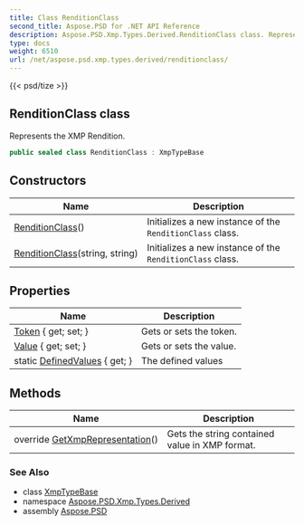 ```yaml
---
title: Class RenditionClass
second_title: Aspose.PSD for .NET API Reference
description: Aspose.PSD.Xmp.Types.Derived.RenditionClass class. Represents the XMP Rendition
type: docs
weight: 6510
url: /net/aspose.psd.xmp.types.derived/renditionclass/
---
```

{{< psd/tize >}}
## RenditionClass class

Represents the XMP Rendition.

```csharp
public sealed class RenditionClass : XmpTypeBase
```

## Constructors

| Name | Description |
| --- | --- |
| [RenditionClass](renditionclass/#constructor)() | Initializes a new instance of the `RenditionClass` class. |
| [RenditionClass](renditionclass/#constructor_1)(string, string) | Initializes a new instance of the `RenditionClass` class. |

## Properties

| Name | Description |
| --- | --- |
| [Token](../../aspose.psd.xmp.types.derived/renditionclass/token/) { get; set; } | Gets or sets the token. |
| [Value](../../aspose.psd.xmp.types.derived/renditionclass/value/) { get; set; } | Gets or sets the value. |
| static [DefinedValues](../../aspose.psd.xmp.types.derived/renditionclass/definedvalues/) { get; } | The defined values |

## Methods

| Name | Description |
| --- | --- |
| override [GetXmpRepresentation](../../aspose.psd.xmp.types.derived/renditionclass/getxmprepresentation/)() | Gets the string contained value in XMP format. |

### See Also

* class [XmpTypeBase](../../aspose.psd.xmp.types/xmptypebase/)
* namespace [Aspose.PSD.Xmp.Types.Derived](../../aspose.psd.xmp.types.derived/)
* assembly [Aspose.PSD](../../)


